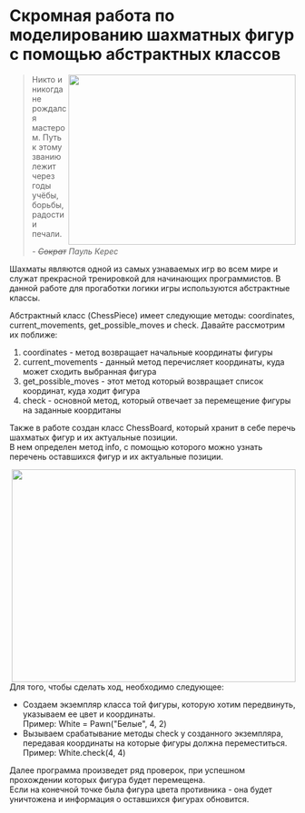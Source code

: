 # Скромная работа по моделированию шахматных фигур с помощью абстрактных классов
<img align="right" src="https://github.com/user-attachments/assets/df377d02-c989-46ff-b301-ba2745fe85d2" width="400" height="300">

> Никто и никогда не рождался мастером. Путь к этому званию \
> лежит через годы учёбы, борьбы, радости и печали.
>
> *- ~~Сократ~~ Пауль Керес* 

Шахматы являются одной из самых узнаваемых игр во всем мире и служат прекрасной тренировкой для начинающих программистов. В данной работе для прогаботки логики игры используются абстрактные классы. 

Абстрактный класс (ChessPiece) имеет следующие методы: coordinates, current_movements, get_possible_moves и check. Давайте рассмотрим их поближе: 
1. coordinates - метод возвращает начальные координаты фигуры
2. current_movements - данный метод перечисляет координаты, куда может сходить выбранная фигура 
3. get_possible_moves - этот метод который возвращает список координат, куда ходит фигура
4. check - основной метод, который отвечает за перемещение фигуры на заданные коордитаны

Также в работе создан класс ChessBoard, который хранит в себе перечь шахматых фигур и их актуальные позиции. \
В нем определен метод info, с помощью которого можно узнать перечень оставшихся фигур и их актуальные позиции.

<img align="right" src="https://github.com/user-attachments/assets/439d91f8-a425-4422-be17-010a629cc6d2" width="500" height="375">

Для того, чтобы сделать ход, необходимо следующее:
+ Создаем экземпляр класса той фигуры, которую хотим передвинуть, указываем ее цвет и координаты. \
Пример: White = Pawn("Белые", 4, 2)
+ Вызываем срабатывание методы check у созданного экземпляра, передавая координаты на которые фигуры должна переместиться. \
Пример: White.check(4, 4)

Далее программа произведет ряд проверок, при успешном прохождении которых фигура будет перемещена. \
Если на конечной точке была фигура цвета противника - она будет уничтожена и информация о оставшихся фигурах обновится.
